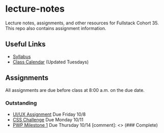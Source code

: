 # lecture-notes
Lecture notes, assignments, and other resources for Fullstack Cohort 35. This repo also contains assignment information.

## Useful Links
* [Syllabus](http://ddc-web-curriculum.cnm.edu/syllabus/)
* [Class Calendar](https://calendar.google.com/calendar?cid=Ym9vdGNhbXBjb2RlcnNAZ21haWwuY29t) (Updated Tuesdays)

## Assignments
All assignments are due before class at 8:00 a.m. on the due date.

### Outstanding
* [UI/UX Assignment](https://classroom.github.com/a/xOZW-hZ8) Due Friday 10/8
* [CSS Challenge](https://classroom.github.com/a/LG3VgU-n) Due Monday 10/11
* [PWP Milestone 1](https://ddc-web-curriculum.cnm.edu/pwp-milestone-one/) Due Thursday 10/14
[comment]: <> (### Complete)

